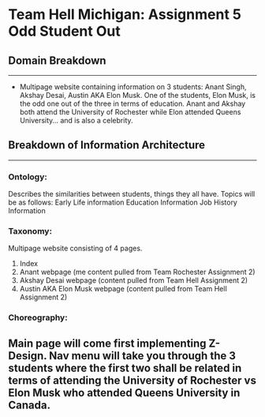 # Team Hell Michigan: Assignment 5 Odd Student Out 

## Domain Breakdown 
---  
 * Multipage website containing information on 3 students: Anant Singh, Akshay Desai, Austin AKA Elon Musk. One of the students, Elon Musk, is the odd one out of the three in terms of education. Anant and Akshay both attend the University of Rochester while Elon attended Queens University… and is also a celebrity. 

## Breakdown of Information Architecture
--- 
### Ontology: 
Describes the similarities between students, things they all have. 
Topics will be as follows: 
	Early Life information
	Education Information
	Job History Information

### Taxonomy:
Multipage website consisting of 4 pages.
1.	Index 
2.	Anant webpage (me content pulled from Team Rochester Assignment 2)
3.	Akshay Desai webpage (content pulled from Team Hell Assignment 2)
4.	Austin AKA Elon Musk webpage (content pulled from Team Hell Assignment 2)

### Choreography:
Main page will come first implementing Z-Design. Nav menu will take you through the 3 students where the first two shall be related in terms of attending the University of Rochester vs Elon Musk who attended Queens University in Canada. 
--- 
	 




